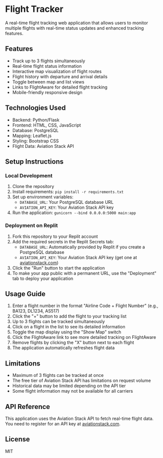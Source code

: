 # Flight Tracker

A real-time flight tracking web application that allows users to monitor multiple flights with real-time status updates and enhanced tracking features.

## Features

- Track up to 3 flights simultaneously
- Real-time flight status information
- Interactive map visualization of flight routes
- Flight history with departure and arrival details
- Toggle between map and list views
- Links to FlightAware for detailed flight tracking
- Mobile-friendly responsive design

## Technologies Used

- Backend: Python/Flask
- Frontend: HTML, CSS, JavaScript
- Database: PostgreSQL
- Mapping: Leaflet.js
- Styling: Bootstrap CSS
- Flight Data: Aviation Stack API

## Setup Instructions

### Local Development
1. Clone the repository
2. Install requirements: `pip install -r requirements.txt`
3. Set up environment variables:
   - `DATABASE_URL`: Your PostgreSQL database URL
   - `AVIATION_API_KEY`: Your Aviation Stack API key
4. Run the application: `gunicorn --bind 0.0.0.0:5000 main:app`

### Deployment on Replit
1. Fork this repository to your Replit account
2. Add the required secrets in the Replit Secrets tab:
   - `DATABASE_URL`: Automatically provided by Replit if you create a PostgreSQL database
   - `AVIATION_API_KEY`: Your Aviation Stack API key (get one at [aviationstack.com](https://aviationstack.com/))
3. Click the "Run" button to start the application
4. To make your app public with a permanent URL, use the "Deployment" tab to deploy your application

## Usage Guide

1. Enter a flight number in the format "Airline Code + Flight Number" (e.g., BA123, DL1234, AS517)
2. Click the "+" button to add the flight to your tracking list
3. Up to 3 flights can be tracked simultaneously
4. Click on a flight in the list to see its detailed information
5. Toggle the map display using the "Show Map" switch
6. Click the FlightAware link to see more detailed tracking on FlightAware
7. Remove flights by clicking the "X" button next to each flight
8. The application automatically refreshes flight data

## Limitations

- Maximum of 3 flights can be tracked at once
- The free tier of Aviation Stack API has limitations on request volume
- Historical data may be limited depending on the API tier
- Some flight information may not be available for all carriers

## API Reference

This application uses the Aviation Stack API to fetch real-time flight data. You need to register for an API key at [aviationstack.com](https://aviationstack.com/).

## License

MIT